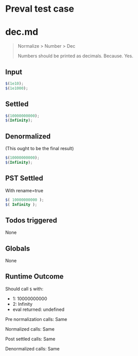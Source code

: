 # Preval test case

# dec.md

> Normalize > Number > Dec
>
> Numbers should be printed as decimals. Because. Yes.

## Input

`````js filename=intro
$(1e10);
$(1e1000);
`````


## Settled


`````js filename=intro
$(10000000000);
$(Infinity);
`````


## Denormalized
(This ought to be the final result)

`````js filename=intro
$(10000000000);
$(Infinity);
`````


## PST Settled
With rename=true

`````js filename=intro
$( 10000000000 );
$( Infinity );
`````


## Todos triggered


None


## Globals


None


## Runtime Outcome


Should call `$` with:
 - 1: 10000000000
 - 2: Infinity
 - eval returned: undefined

Pre normalization calls: Same

Normalized calls: Same

Post settled calls: Same

Denormalized calls: Same
